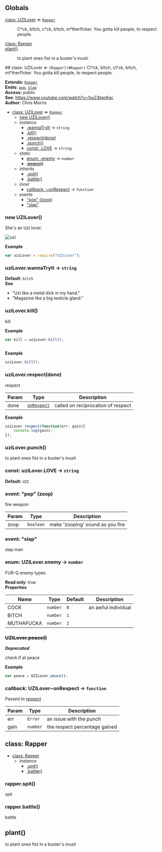 ## Globals
<dl>
<dt><a href="#UZILover">class: UZILover</a> ⇐ <code><a href="#Rapper">Rapper</a></code></dt>
<dd><p>C*ck, b!tch, c*ck, b!tch, m*therf!cker. You gotta kill people, to respect people.</p>
</dd>
<dt><a href="#Rapper">class: Rapper</a></dt>
<dd></dd>
<dt><a href="#plant">plant()</a></dt>
<dd><p>to plant ones fist in a buster&#39;s mush</p>
</dd>
</dl>
<a name="UZILover"></a>
## class: UZILover ⇐ <code>[Rapper](#Rapper)</code>
C\*ck, b!tch, c\*ck, b!tch, m\*therf!cker. You gotta kill people, to respect people.

**Extends:** <code>[Rapper](#Rapper)</code>  
**Emits**: <code>[pop](#UZILover#event_pop)</code>, <code>[slap](#UZILover#event_slap)</code>  
**Access:** public  
**See**: https://www.youtube.com/watch?v=1sxZ4tsp8gc  
**Author:** Chris Morris  

* [class: UZILover](#UZILover) ⇐ <code>[Rapper](#Rapper)</code>
  * [new UZILover()](#new_UZILover_new)
  * _instance_
    * [.wannaTryIt](#UZILover#wannaTryIt) → <code>string</code>
    * [.kill()](#UZILover#kill)
    * [.respect(done)](#UZILover#respect)
    * [.punch()](#UZILover#punch)
    * [const: .LOVE](#UZILover#LOVE) → <code>string</code>
  * _static_
    * [enum: .enemy](#UZILover.enemy) → <code>number</code>
    * ~~[.peace()](#UZILover.peace)~~
  * _inherits_
    * [.spit()](#Rapper#spit)
    * [.battle()](#Rapper#battle)
  * _inner_
    * [callback: ~onRespect](#UZILover..onRespect) → <code>function</code>
  * _events_
    * ["pop" (zoop)](#UZILover#event_pop)
    * ["slap"](#UZILover#event_slap)

<a name="new_UZILover_new"></a>
### new UZILover()
She's an Uzi lover. 

![uzi](https://sampleface.co.uk/wp-content/uploads/2013/07/fur-q-uzi-lover.png)

**Example**  
```js
var uziLover = require("UZILover");
```
<a name="UZILover#wannaTryIt"></a>
### uziLover.wannaTryIt → <code>string</code>
**Default**: `bitch`  
**See**

- "Uzi like a metal dick in my hand."
- "Magazine like a big testicle gland."

<a name="UZILover#kill"></a>
### uziLover.kill()
kill

**Example**  
```js
var kill = uziLover.kill();
    
```
**Example**  
```js
uziLover.kill();
```
<a name="UZILover#respect"></a>
### uziLover.respect(done)
respect

| Param | Type | Description |
| --- | --- | --- |
| done | <code>[onRespect](#UZILover..onRespect)</code> | called on reciprocation of respect |

**Example**  
```js
uziLover.respect(function(err, gain){
    console.log(gain);
});
```
<a name="UZILover#punch"></a>
### uziLover.punch()
to plant ones fist in a buster's mush

<a name="UZILover#LOVE"></a>
### const: uziLover.LOVE → <code>string</code>
**Default**: `UZI`  
<a name="UZILover#event_pop"></a>
### event: "pop" (zoop)
fire weapon

| Param | Type | Description |
| --- | --- | --- |
| zoop | <code>boolean</code> | make 'zooping' sound as you fire |

<a name="UZILover#event_slap"></a>
### event: "slap"
slap man

<a name="UZILover.enemy"></a>
### enum: UZILover.enemy → <code>number</code>
FUR-Q enemy types

**Read only**: true  
**Properties**

| Name | Type | Default | Description |
| --- | --- | --- | --- |
| COCK | <code>number</code> | `0` | an awful individual |
| BITCH | <code>number</code> | `1` |  |
| MUTHAFUCKA | <code>number</code> | `2` |  |

<a name="UZILover.peace"></a>
### ~~UZILover.peace()~~
***Deprecated***

check if at peace

**Example**  
```js
var peace = UZILover.peace();
```
<a name="UZILover..onRespect"></a>
### callback: UZILover~onRespect → <code>function</code>
Passed to [respect](#UZILover#respect)

| Param | Type | Description |
| --- | --- | --- |
| err | <code>Error</code> | an issue with the punch |
| gain | <code>number</code> | the respect percentage gained |

<a name="Rapper"></a>
## class: Rapper

* [class: Rapper](#Rapper)
  * _instance_
    * [.spit()](#Rapper#spit)
    * [.battle()](#Rapper#battle)

<a name="Rapper#spit"></a>
### rapper.spit()
spit

<a name="Rapper#battle"></a>
### rapper.battle()
battle

<a name="plant"></a>
## plant()
to plant ones fist in a buster's mush

